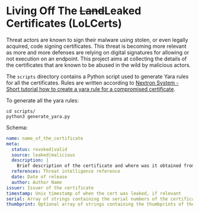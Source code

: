 # Living Off The ~~Land~~Leaked Certificates (LoLCerts)

Threat actors are known to sign their malware using stolen, or even legally acquired, code signing certificates. This threat is becoming more relevant as more and more defenses are relying on digital signatures for allowing or not execution on an endpoint. This project aims at collecting the details of the certificates that are known to be abused in the wild by malicious actors.

The `scripts` directory contains a Python script used to generate Yara rules for all the certificates.
Rules are written according to [Nextron System - Short tutorial how to create a yara rule for a compromised certificate](https://www.nextron-systems.com/2018/11/01/short-tutorial-how-to-create-a-yara-rule-for-a-compromised-certificate/).

To generate all the yara rules:

```
cd scripts/
python3 generate_yara.py
```

Schema:
```yml
name: name_of_the_certificate
meta:
  status: revoked|valid
  source: leaked|malicious
  description: |
    Brief description of the certificate and where was it obtained from
  references: Threat intelligence reference
  date: Date of release
  author: Author Name
issuer: Issuer of the certificate
timestamp: Unix timestamp of when the cert was leaked, if relevant
serial: Array of strings containing the serial numbers of the certificates
thumbprint: Optional array of strings containing the thumbprints of the certificates
```
